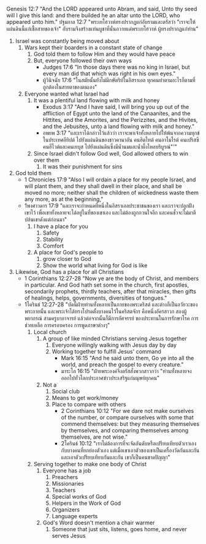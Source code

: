 Genesis 12:7 "And the LORD appeared unto Abram, and said, Unto thy seed will I give this land: and there builded he an altar unto the LORD, who appeared unto him."
ปฐมกาล 12:7 "พระเยโฮวาห์ทรงปรากฏแก่อับรามและตรัสว่า "เราจะให้แผ่นดินนี้แก่เชื้อสายของเจ้า" อับรามจึงสร้างแท่นบูชาที่นั่นถวายแด่พระเยโฮวาห์ ผู้ทรงปรากฏแก่ท่าน"

1. Israel was constantly being moved about
	1. Wars kept their boarders in a constant state of change
		1. God told them to follow Him and they would have peace
		2. But, everyone followed their own ways
			- Judges 17:6 "In those days there was no king in Israel, but every man did that which was right in his own eyes."
			- ผู้วินิจฉัย 17:6 "ในสมัยนั้นยังไม่มีกษัตริย์ในอิสราเอล ทุกคนทำตามอะไรก็ตามที่ถูกต้องในสายตาของตนเอง"
	2. Everyone wanted what Israel had
		1. It was a plentiful land flowing with milk and honey
			- Exodus 3:17 "And I have said, I will bring you up out of the affliction of Egypt unto the land of the Canaanites, and the Hittites, and the Amorites, and the Perizzites, and the Hivites, and the Jebusites, unto a land flowing with milk and honey."
			- อพยพ 3:17 "และเราได้กล่าวไว้แล้วว่า เราจะพาเจ้าทั้งหลายไปให้พ้นจากความทุกข์ในประเทศอียิปต์ ไปยังแผ่นดินของชาวคานาอัน คนฮิตไทต์ คนอาโมไรต์ คนเปริสซี คนฮีไวต์และคนเยบุส ไปยังแผ่นดินซึ่งมีน้ำนมและน้ำผึ้งไหลบริบูรณ์"'"
		2. Since Israel didn't follow God well, God allowed others to win over them
			1. It was their punishment for sins
2. God told them
	- 1 Chronicles 17:9 "Also I will ordain a place for my people Israel, and will plant them, and they shall dwell in their place, and shall be moved no more; neither shall the children of wickedness waste them any more, as at the beginning,"
	- 1พงศาวดาร 17:9 "และเราจะกำหนดที่หนึ่งในอิสราเอลประชาชนของเรา และเราจะปลูกฝังเขาไว้ เพื่อเขาทั้งหลายจะได้อยู่ในที่ของเขาเอง และไม่ต้องถูกกวนใจอีก และคนชั่วจะไม่มาตีปล้นเขาดังแต่ก่อนมา"
		1. I have a place for you
			1. Safety
			2. Stability
			3. Comfort
		2. A place for God's people to
			1. grow closer to God
			2. Show the world what living for God is like
3. Likewise, God has a place for all Christians
	- 1 Corinthians 12:27-28 "Now ye are the body of Christ, and members in particular. And God hath set some in the church, first apostles, secondarily prophets, thirdly teachers, after that miracles, then gifts of healings, helps, governments, diversities of tongues."
	- 1โครินธ์ 12:27-28 "บัดนี้ฝ่ายท่านทั้งหลายเป็นกายของพระคริสต์ และต่างก็เป็นอวัยวะของพระกายนั้น และพระเจ้าได้ทรงโปรดตั้งบางคนไว้ในคริสตจักร คือหนึ่งอัครสาวก สองผู้พยากรณ์ สามครูบาอาจารย์ แล้วต่อจากนั้นก็มีการอัศจรรย์ ของประทานในการรักษาโรค การช่วยเหลือ การครอบครอง การพูดภาษาต่างๆ"
		1. Local church
			1. A group of like minded Christians serving Jesus together
				1. Everyone willingly walking with Jesus day by day
				2. Working together to fulfill Jesus' command
					- Mark 16:15 "And he said unto them, Go ye into all the world, and preach the gospel to every creature."
					- มาระโก 16:15 "ฝ่ายพระองค์จึงตรัสสั่งพวกสาวกว่า "ท่านทั้งหลายจงออกไปทั่วโลกประกาศข่าวประเสริฐแก่มนุษย์ทุกคน"
			2. Not a
				1. Social club
				2. Means to get work/money
				3. Place to compare with others
					- 2 Corinthians 10:12 "For we dare not make ourselves of the number, or compare ourselves with some that commend themselves: but they measuring themselves by themselves, and comparing themselves among themselves, are not wise."
					- 2โครินธ์ 10:12 "เราไม่ต้องการที่จะจัดอันดับหรือเปรียบเทียบตัวเราเองกับบางคนที่ยกย่องตัวเอง แต่เมื่อเขาเอาตัวของเขาเป็นเครื่องวัดกันและกัน และเอาตัวเปรียบเทียบกันและกัน เขาก็เป็นคนขาดปัญญา"
		2. Serving together to make one body of Christ
			1. Everyone has a job
				1. Preachers
				2. Missionaries
				3. Teachers
				4. Special works of God
				5. Helpers in the Work of God
				6. Organizers
				7. Language experts
			2. God's Word doesn't mention a chair warmer
				1. Someone that just sits, listens, goes home, and never serves Jesus